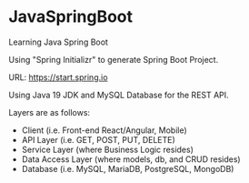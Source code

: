 # JavaSpringBoot
Learning Java Spring Boot

Using "Spring Initializr" to generate Spring Boot Project.

URL: https://start.spring.io

Using Java 19 JDK and MySQL Database for the REST API.

Layers are as follows:
- Client (i.e. Front-end React/Angular, Mobile)
- API Layer (i.e. GET, POST, PUT, DELETE)
- Service Layer (where Business Logic resides)
- Data Access Layer (where models, db, and CRUD resides)
- Database (i.e. MySQL, MariaDB, PostgreSQL, MongoDB)





